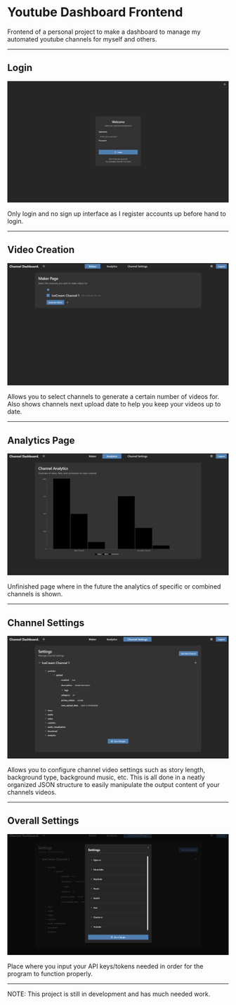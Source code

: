 # Youtube Dashboard Frontend

Frontend of a personal project to make a dashboard to manage my automated youtube channels for myself and others.

---

## Login

![Example Image](images/login.png)

Only login and no sign up interface as I register accounts up before hand to login.

---

## Video Creation

![Example Image](images/gen.png)

Allows you to select channels to generate a certain number of videos for. Also shows channels next upload date to help you keep your videos up to date.

---

## Analytics Page

![Example Image](images/analytics.png)

Unfinished page where in the future the analytics of specific or combined channels is shown.

---

## Channel Settings

![Example Image](images/channel_settings.png)

Allows you to configure channel video settings such as story length, background type, background music, etc. This is all done in a neatly organized JSON structure to easily manipulate the output content of your channels videos.

---

## Overall Settings

![Example Image](images/settings.png)

Place where you input your API keys/tokens needed in order for the program to function properly.

---

NOTE: This project is still in development and has much needed work.
